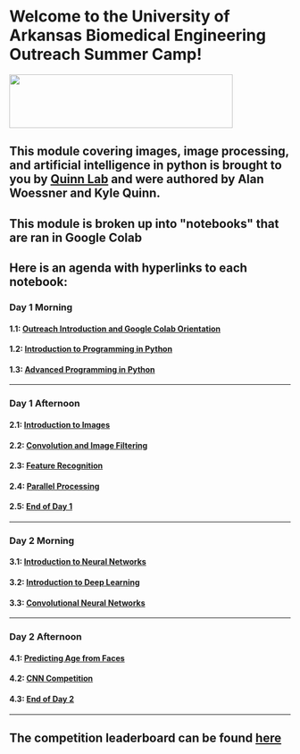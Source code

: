 # Welcome to the University of Arkansas Biomedical Engineering Outreach Summer Camp!
<img src=https://brand.uark.edu/_resources/images/UA_Logo_Horizontal.jpg width="400" height="96">

## This module covering images, image processing, and artificial intelligence in python is brought to you by [Quinn Lab](https://kpquinn.hosted.uark.edu) and were authored by Alan Woessner and Kyle Quinn.
## This module is broken up into "notebooks" that are ran in Google Colab
## Here is an agenda with hyperlinks to each notebook:
### Day 1 Morning
#### 1.1: [Outreach Introduction and Google Colab Orientation](https://colab.research.google.com/github/aewoessn/outreach-program-2021/blob/main/notebooks/1.1_OutreachIntroductionAndColabOrientation.ipynb)
#### 1.2: [Introduction to Programming in Python](https://colab.research.google.com/github/aewoessn/outreach-program-2021/blob/main/notebooks/1.2_IntroductionToProgrammingInPython.ipynb)
#### 1.3: [Advanced Programming in Python](https://colab.research.google.com/github/aewoessn/outreach-program-2021/blob/main/notebooks/1.3_AdvancedProgrammingInPython.ipynb)
---

### Day 1 Afternoon
#### 2.1: [Introduction to Images](https://colab.research.google.com/github/aewoessn/outreach-program-2021/blob/main/notebooks/2.1_Images.ipynb)
#### 2.2: [Convolution and Image Filtering](https://colab.research.google.com/github/aewoessn/outreach-program-2021/blob/main/notebooks/2.2_ConvolutionAndImageFiltering.ipynb)
#### 2.3: [Feature Recognition](https://colab.research.google.com/github/aewoessn/outreach-program-2021/blob/main/notebooks/2.3_FeatureRecognition.ipynb)
#### 2.4: [Parallel Processing](https://colab.research.google.com/github/aewoessn/outreach-program-2021/blob/main/notebooks/2.4_ParallelProcessing.ipynb)
#### 2.5: [End of Day 1](https://colab.research.google.com/github/aewoessn/outreach-program-2021/blob/main/notebooks/2.5_EndOfDay1.ipynb)
---

### Day 2 Morning
#### 3.1: [Introduction to Neural Networks](https://colab.research.google.com/github/aewoessn/outreach-program-2021/blob/main/notebooks/3.1_IntroductionToNeuralNetworks.ipynb)
#### 3.2: [Introduction to Deep Learning](https://colab.research.google.com/github/aewoessn/outreach-program-2021/blob/main/notebooks/3.2_IntroductionToDeepLearning.ipynb)
#### 3.3: [Convolutional Neural Networks](https://colab.research.google.com/github/aewoessn/outreach-program-2021/blob/main/notebooks/3.3_ConvolutionalNeuralNetworks.ipynb)
---

### Day 2 Afternoon
#### 4.1: [Predicting Age from Faces](https://colab.research.google.com/github/aewoessn/outreach-program-2021/blob/main/notebooks/4.1_PredictingAgeFromFaces.ipynb)
#### 4.2: [CNN Competition](https://colab.research.google.com/github/aewoessn/outreach-program-2021/blob/main/notebooks/4.2_CNNCompetition.ipynb)
#### 4.3: [End of Day 2](https://colab.research.google.com/github/aewoessn/outreach-program-2021/blob/main/notebooks/4.3_EndOfDay2.ipynb)
---

## The competition leaderboard can be found [here](https://docs.google.com/spreadsheets/d/e/2PACX-1vQUS48na12B9JbZ2p7IjWqk4oQEKqT0ljPpVdD8FMFN8BeN7HJutVN_Mo3_AbX-I7w8xVFKgxDfC0BR/pubhtml)
